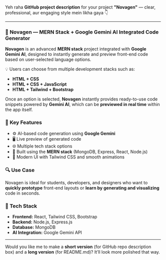 Yeh raha **GitHub project description** for your project **"Novagen"** — clear, professional, aur engaging style mein likha gaya 👇

---

### 🚀 **Novagen — MERN Stack + Google Gemini AI Integrated Code Generator**

**Novagen** is an advanced **MERN stack** project integrated with **Google Gemini AI**, designed to instantly generate and preview front-end code based on user-selected language options.

💡 Users can choose from multiple development stacks such as:

- **HTML + CSS**
- **HTML + CSS + JavaScript**
- **HTML + Tailwind + Bootstrap**

Once an option is selected, **Novagen** instantly provides ready-to-use code snippets powered by **Gemini AI**, which can be **previewed in real time** within the app itself.

### 🧠 **Key Features**

- ⚙️ AI-based code generation using **Google Gemini**
- 🖥️ Live preview of generated code
- 🌐 Multiple tech stack options
- 💾 Built using the **MERN stack** (MongoDB, Express, React, Node.js)
- 🎨 Modern UI with Tailwind CSS and smooth animations

### 🔍 **Use Case**

Novagen is ideal for students, developers, and designers who want to **quickly prototype** front-end layouts or **learn by generating and visualizing** code in seconds.

### 🧩 **Tech Stack**

- **Frontend:** React, Tailwind CSS, Bootstrap
- **Backend:** Node.js, Express.js
- **Database:** MongoDB
- **AI Integration:** Google Gemini API

---

Would you like me to make a **short version** (for GitHub repo description box) and a **long version** (for README.md)?
It’ll look more polished that way.
